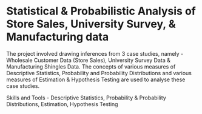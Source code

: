 # Statistical & Probabilistic Analysis of Store Sales, University Survey, & Manufacturing data

The project involved drawing inferences from 3 case studies, namely - Wholesale Customer Data (Store Sales), University Survey Data & Manufacturing Shingles Data. The concepts of various measures of Descriptive Statistics, Probability and Probability Distributions and various measures of Estimation & Hypothesis Testing are used to analyse these case studies.

Skills and Tools - Descriptive Statistics, Probability & Probability Distributions, Estimation, Hypothesis Testing
